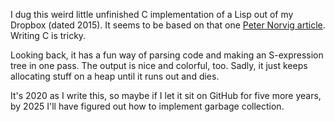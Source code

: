I dug this weird little unfinished C implementation of a Lisp out of my Dropbox (dated 2015). It seems to be based on that one [Peter Norvig article](https://norvig.com/lispy.html). Writing C is tricky.

Looking back, it has a fun way of parsing code and making an S-expression tree in one pass. The output is nice and colorful, too. Sadly, it just keeps allocating stuff on a heap until it runs out and dies.

It's 2020 as I write this, so maybe if I let it sit on GitHub for five more years, by 2025 I'll have figured out how to implement garbage collection.

